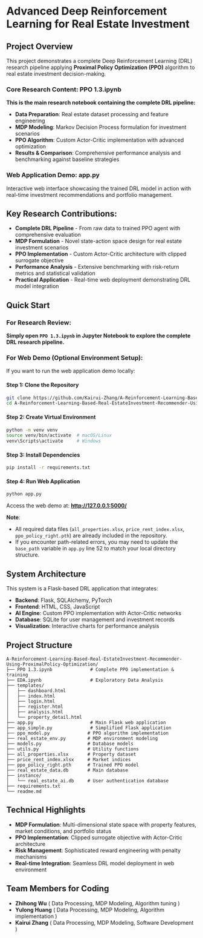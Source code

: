 # Advanced Deep Reinforcement Learning for Real Estate Investment

## Project Overview
This project demonstrates a complete Deep Reinforcement Learning (DRL) research pipeline applying **Proximal Policy Optimization (PPO)** algorithm to real estate investment decision-making.

### Core Research Content: **PPO 1.3.ipynb**
**This is the main research notebook containing the complete DRL pipeline:**
- **Data Preparation**: Real estate dataset processing and feature engineering
- **MDP Modeling**: Markov Decision Process formulation for investment scenarios
- **PPO Algorithm**: Custom Actor-Critic implementation with advanced optimization
- **Results & Comparison**: Comprehensive performance analysis and benchmarking against baseline strategies

### Web Application Demo: **app.py**
Interactive web interface showcasing the trained DRL model in action with real-time investment recommendations and portfolio management.

## Key Research Contributions:
- **Complete DRL Pipeline** - From raw data to trained PPO agent with comprehensive evaluation
- **MDP Formulation** - Novel state-action space design for real estate investment scenarios
- **PPO Implementation** - Custom Actor-Critic architecture with clipped surrogate objective
- **Performance Analysis** - Extensive benchmarking with risk-return metrics and statistical validation
- **Practical Application** - Real-time web deployment demonstrating DRL model integration

## Quick Start

### For Research Review: 
**Simply open `PPO 1.3.ipynb` in Jupyter Notebook to explore the complete DRL research pipeline.**

### For Web Demo (Optional Environment Setup):
If you want to run the web application demo locally:

#### Step 1: Clone the Repository
```bash
git clone https://github.com/Kairui-Zhang/A-Reinforcement-Learning-Based-Real-EstateInvestment-Recommender-Using-ProximalPolicy-Optimization.git
cd A-Reinforcement-Learning-Based-Real-EstateInvestment-Recommender-Using-ProximalPolicy-Optimization
```

#### Step 2: Create Virtual Environment
```bash
python -m venv venv
source venv/bin/activate  # macOS/Linux
venv\Scripts\activate     # Windows
```

#### Step 3: Install Dependencies
```bash
pip install -r requirements.txt
```

#### Step 4: Run Web Application
```bash
python app.py
```
Access the web demo at: **http://127.0.0.1:5000/**

**Note**: 
- All required data files (`all_properties.xlsx`, `price_rent_index.xlsx`, `ppo_policy_right.pth`) are already included in the repository.
- If you encounter path-related errors, you may need to update the `base_path` variable in `app.py` line 52 to match your local directory structure.

## System Architecture
This system is a Flask-based DRL application that integrates:

- **Backend**: Flask, SQLAlchemy, PyTorch
- **Frontend**: HTML, CSS, JavaScript
- **AI Engine**: Custom PPO implementation with Actor-Critic networks
- **Database**: SQLite for user management and investment records
- **Visualization**: Interactive charts for performance analysis

## Project Structure
```
A-Reinforcement-Learning-Based-Real-EstateInvestment-Recommender-Using-ProximalPolicy-Optimization/
├── PPO 1.3.ipynb              # Complete PPO implementation & training
├── EDA.ipynb                  # Exploratory Data Analysis
├── templates/
│   ├── dashboard.html
│   ├── index.html
│   ├── login.html
│   ├── register.html
│   ├── analysis.html
│   └── property_detail.html
├── app.py                     # Main Flask web application
├── app_simple.py              # Simplified Flask application
├── ppo_model.py              # PPO algorithm implementation
├── real_estate_env.py        # MDP environment modeling
├── models.py                 # Database models
├── utils.py                  # Utility functions
├── all_properties.xlsx       # Property dataset
├── price_rent_index.xlsx     # Market indices
├── ppo_policy_right.pth      # Trained PPO model
├── real_estate_data.db       # Main database
├── instance/
│   └── real_estate_ai.db     # User authentication database
├── requirements.txt
└── readme.md
```

## Technical Highlights
- **MDP Formulation**: Multi-dimensional state space with property features, market conditions, and portfolio status
- **PPO Implementation**: Clipped surrogate objective with Actor-Critic architecture
- **Risk Management**: Sophisticated reward engineering with penalty mechanisms
- **Real-time Integration**: Seamless DRL model deployment in web environment

## Team Members for Coding

- **Zhihong Wu** ( Data Processing, MDP Modeling, Algorithm tuning )
- **Yulong Huang** ( Data Processing, MDP Modeling, Algorithm implementation )
- **Kairui Zhang** ( Data Processing, MDP Modeling, Software Development )

